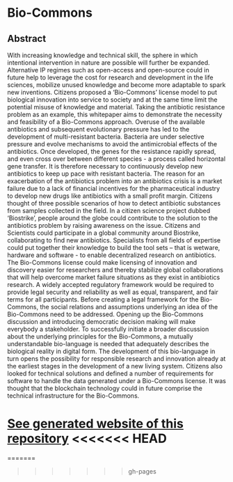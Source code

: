 Bio-Commons
===========

Abstract
--------

With increasing knowledge and technical skill, the sphere in which intentional intervention in nature are possible will further be expanded. Alternative IP regimes such as open-access and open-source could in future help to leverage the cost for research and development in the life sciences, mobilize unused knowledge and become more adaptable to spark new inventions. Citizens proposed a ‘Bio-Commons’ license model to put biological innovation into service to society and at the same time limit the potential misuse of knowledge and material. Taking the antibiotic resistance problem as an example, this whitepaper aims to demonstrate the necessity and feasibility of a Bio-Commons approach. Overuse of the available antibiotics and subsequent evolutionary pressure has led to the development of multi-resistant bacteria. Bacteria are under selective pressure and evolve mechanisms to avoid the antimicrobial effects of the antibiotics. Once developed, the genes for the resistance rapidly spread, and even cross over between different species - a process called horizontal gene transfer. It is therefore necessary to continuously develop new antibiotics to keep up pace with resistant bacteria. The reason for an exacerbation of the antibiotics problem into an antibiotics crisis is a market failure due to a lack of financial incentives for the pharmaceutical industry to develop new drugs like antibiotics with a small profit margin. Citizens thought of three possible scenarios of how to detect antibiotic substances from samples collected in the field. In a citizen science project dubbed ‘Biostrike’, people around the globe could contribute to the solution to the antibiotics problem by raising awareness on the issue. Citizens and Scientists could participate in a global community around Biostrike, collaborating to find new antibiotics. Specialists from all fields of expertise could put together their knowledge to build the tool sets – that is wetware, hardware and software - to enable decentralized research on antibiotics. The Bio-Commons license could make licensing of innovation and discovery easier for researchers and thereby stabilize global collaborations that will help overcome market failure situations as they exist in antibiotics research. A widely accepted regulatory framework would be required to provide legal security and reliability as well as equal, transparent, and fair terms for all participants. Before creating a legal framework for the Bio-Commons, the social relations and assumptions underlying an idea of the Bio-Commons need to be addressed. Opening up the Bio-Commons discussion and introducing democratic decision making will make everybody a stakeholder. To successfully initiate a broader discussion about the underlying principles for the Bio-Commons, a mutually understandable bio-language is needed that adequately describes the biological reality in digital form. The development of this bio-language in turn opens the possibility for responsible research and innovation already at the earliest stages in the development of a new living system. Citizens also looked for technical solutions and defined a number of requirements for software to handle the data generated under a Bio-Commons license. It was thought that the blockchain technology could in future comprise the technical infrastructure for the Bio-Commons. 

[See generated website of this repository](http://bio-commons.github.io/Bio-Commons/)
<<<<<<< HEAD
=======
=======
>>>>>>> gh-pages
